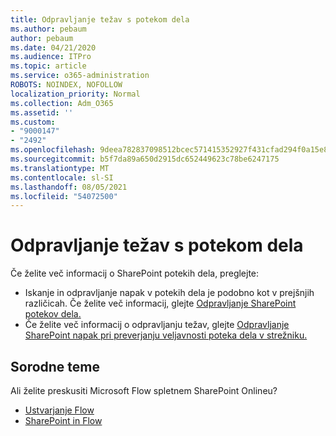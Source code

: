 ```yaml
---
title: Odpravljanje težav s potekom dela
ms.author: pebaum
author: pebaum
ms.date: 04/21/2020
ms.audience: ITPro
ms.topic: article
ms.service: o365-administration
ROBOTS: NOINDEX, NOFOLLOW
localization_priority: Normal
ms.collection: Adm_O365
ms.assetid: ''
ms.custom:
- "9000147"
- "2492"
ms.openlocfilehash: 9deea782837098512bcec571415352927f431cfad294f0a15e89d777abea592a
ms.sourcegitcommit: b5f7da89a650d2915dc652449623c78be6247175
ms.translationtype: MT
ms.contentlocale: sl-SI
ms.lasthandoff: 08/05/2021
ms.locfileid: "54072500"
---
```

# <a name="workflow-troubleshooting"></a>Odpravljanje težav s potekom dela

Če želite več informacij o SharePoint potekih dela, preglejte:
- Iskanje in odpravljanje napak v potekih dela je podobno kot v prejšnjih različicah.  Če želite več informacij, glejte [Odpravljanje SharePoint potekov dela.](https://docs.microsoft.com/sharepoint/dev/general-development/debugging-sharepoint-server-workflows)
- Če želite več informacij o odpravljanju težav, glejte [Odpravljanje SharePoint napak pri preverjanju veljavnosti poteka dela v strežniku.](https://docs.microsoft.com/sharepoint/dev/general-development/troubleshooting-sharepoint-server-workflow-validation-errors-in-visio)
 

## <a name="related-topics"></a>Sorodne teme
Ali želite preskusiti Microsoft Flow spletnem SharePoint Onlineu?
- [Ustvarjanje Flow](https://support.office.com/article/Create-a-flow-for-a-list-or-library-in-SharePoint-Online-or-OneDrive-for-Business-a9c3e03b-0654-46af-a254-20252e580d01) 
- [SharePoint in Flow](https://flow.microsoft.com/blog/sharepoint-and-flow/) 



